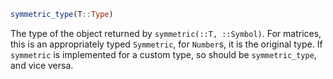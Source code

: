 ```julia
symmetric_type(T::Type)
```

The type of the object returned by `symmetric(::T, ::Symbol)`. For matrices, this is an appropriately typed `Symmetric`, for `Number`s, it is the original type. If `symmetric` is implemented for a custom type, so should be `symmetric_type`, and vice versa.
